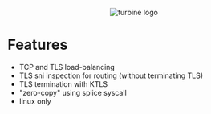 <p align="center">
  <img src="https://github.com/erebe/turbine_lb/raw/main/turbine_logo_small.png" alt="turbine logo"/>
</p>


# Features

* TCP and TLS load-balancing
* TLS sni inspection for routing (without terminating TLS)
* TLS termination with KTLS
* "zero-copy" using splice syscall
* linux only
